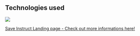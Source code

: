 <h2>Technologies used</h2>
<img src="https://user-images.githubusercontent.com/98140299/190580386-a56d05c4-f78c-4ccb-ac1f-bd49f05c8512.png">

<a href="https://www.saveinstruct.com/">Save Instruct Landing page - Check out more informations here!</a>

